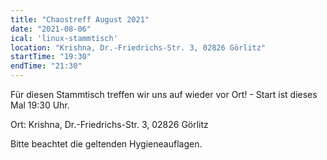 ```yaml
---
title: "Chaostreff August 2021"
date: "2021-08-06"
ical: 'linux-stammtisch'
location: "Krishna, Dr.-Friedrichs-Str. 3, 02826 Görlitz"
startTime: "19:30"
endTime: "21:30"
---
```


Für diesen Stammtisch treffen wir uns auf wieder vor Ort! - Start ist  dieses Mal 19:30 Uhr. 

Ort: Krishna, Dr.-Friedrichs-Str. 3, 02826 Görlitz

Bitte beachtet die geltenden Hygieneauflagen.
